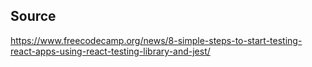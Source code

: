 ## Source
https://www.freecodecamp.org/news/8-simple-steps-to-start-testing-react-apps-using-react-testing-library-and-jest/
